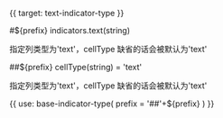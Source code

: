 {{ target: text-indicator-type }}

#${prefix} indicators.text(string)

指定列类型为'text'，cellType 缺省的话会被默认为'text'

##${prefix} cellType(string) = 'text'

指定列类型为'text'，cellType 缺省的话会被默认为'text'

{{ use: base-indicator-type(
    prefix = '##'+${prefix}
) }}
